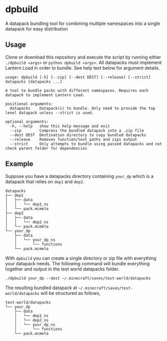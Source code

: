 # dpbuild
A datapack bundling tool for combining multiple namespaces into a single datapack for easy distribution

## Usage
Clone or download this repository and execute the script by running either `./dpbuild <args>` or `python dpbuild <args>`. All datapacks must implement Lantern Load in order to bundle. See help text below for argument details.
```
usage: dpbuild [-h] [--zip] [--dest DEST] [--release] [--strict] datapacks [datapacks ...]

A tool to bundle packs with different namespaces. Requires each datapack to implement Lantern Load.

positional arguments:
  datapacks    Datapack(s) to bundle. Only need to provide the top level datapack unless --strict is used.

optional arguments:
  -h, --help   show this help message and exit
  --zip        Compress the bundled datapack into a .zip file
  --dest DEST  Destination directory to copy bundled datapacks
  --release    Removes function/test paths and zips output
  --strict     Only attempts to bundle using passed datapacks and not check parent folder for dependencies
```

## Example
Suppose you have a datapacks directory containing `your_dp` which is a datapack that relies on `dep1` and `dep2`.

```
datapacks
├── dep1
│   ├── data
│   │   └── dep1_ns
│   └── pack.mcmeta
├── dep2
│   ├── data
│   │   └── dep2_ns
│   └── pack.mcmeta
└── your_dp
    ├── data
    │   └── your_dp_ns
    │       └── functions
    └── pack.mcmeta
```
With `dpbuild` you can create a single directory or zip file with everything your datapack needs. The following command will bundle everything together and output in the test world datapacks folder.
```
./dpbuild your_dp --dest ~/.minecraft/saves/test-world/datapacks
```
The resulting bundled datapack at `~/.minecraft/saves/test-world/datapacks` will be structured as follows,
```
test-world/datapacks
└── your_dp
    ├── data
    │   └── dep1_ns
    │   └── dep2_ns
    │   └── your_dp_ns
    │       └── functions
    └── pack.mcmeta
```